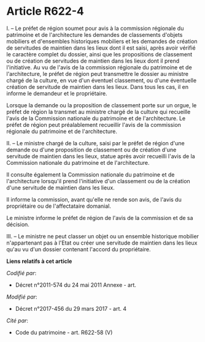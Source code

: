 # Article R622-4

I. – Le préfet de région soumet pour avis à la commission régionale du patrimoine et de l'architecture les demandes de
classements d'objets mobiliers et d'ensembles historiques mobiliers et les demandes de création de servitudes de maintien
dans les lieux dont il est saisi, après avoir vérifié le caractère complet du dossier, ainsi que les propositions de
classement ou de création de servitudes de maintien dans les lieux dont il prend l'initiative. Au vu de l'avis de la
commission régionale du patrimoine et de l'architecture, le préfet de région peut transmettre le dossier au ministre chargé
de la culture, en vue d'un éventuel classement, ou d'une éventuelle création de servitude de maintien dans les lieux. Dans
tous les cas, il en informe le demandeur et le propriétaire.

Lorsque la demande ou la proposition de classement porte sur un orgue, le préfet de région la transmet au ministre chargé de
la culture qui recueille l'avis de la Commission nationale du patrimoine et de l'architecture. Le préfet de région peut
préalablement recueillir l'avis de la commission régionale du patrimoine et de l'architecture.

II. – Le ministre chargé de la culture, saisi par le préfet de région d'une demande ou d'une proposition de classement ou de
création d'une servitude de maintien dans les lieux, statue après avoir recueilli l'avis de la Commission nationale du
patrimoine et de l'architecture.

Il consulte également la Commission nationale du patrimoine et de l'architecture lorsqu'il prend l'initiative d'un classement
ou de la création d'une servitude de maintien dans les lieux.

Il informe la commission, avant qu'elle ne rende son avis, de l'avis du propriétaire ou de l'affectataire domanial.

Le ministre informe le préfet de région de l'avis de la commission et de sa décision.

III. – Le ministre ne peut classer un objet ou un ensemble historique mobilier n'appartenant pas à l'Etat ou créer une
servitude de maintien dans les lieux qu'au vu d'un dossier contenant l'accord du propriétaire.

**Liens relatifs à cet article**

_Codifié par_:

  - Décret n°2011-574 du 24 mai 2011 Annexe - art.

_Modifié par_:

  - Décret n°2017-456 du 29 mars 2017 - art. 4

_Cité par_:

  - Code du patrimoine - art. R622-58 (V)
